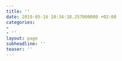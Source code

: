 ```yaml
---
title: ''
date: 2019-05-16 10:34:18.257000000 +02:00
categories:
- 
- ''
layout: page
subheadline: ''
teaser: ''
---
```


 [1]: #
 [2]: #
 [3]: #
 [4]: #
 [5]: #
 [6]: #
 [7]: #
 [8]: #
 [9]: #
 [10]: #
